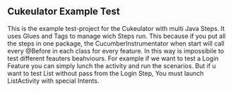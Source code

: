 ## Cukeulator Example Test
This is the example test-project for the Cukeulator with multi Java Steps. It uses Glues and Tags to manage wich Steps run.
This because if you put all the steps in one package, the CucumberInstrumentator when start will call every @Before in each class for every feature. In this way is impossibile to test different feauters beahviours. 
For example if we want to test a Login Feature you can simply lunch the activity and run the scenarios. But if u want to test List without pass from the Login Step, You must launch ListActivity with special Intents. 

